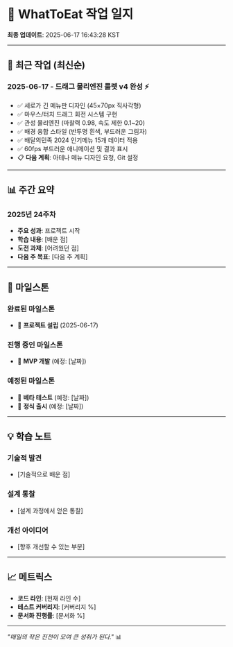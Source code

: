# 📝 WhatToEat 작업 일지

**최종 업데이트**: 2025-06-17 16:43:28 KST

---

## 📅 최근 작업 (최신순)

### **2025-06-17 - 드래그 물리엔진 룰렛 v4 완성** ⚡
- ✅ 세로가 긴 메뉴판 디자인 (45×70px 직사각형)
- ✅ 마우스/터치 드래그 회전 시스템 구현 
- ✅ 관성 물리엔진 (마찰력 0.98, 속도 제한 0.1~20)
- ✅ 배경 융합 스타일 (반투명 흰색, 부드러운 그림자)
- ✅ 배달의민족 2024 인기메뉴 15개 데이터 적용
- ✅ 60fps 부드러운 애니메이션 및 결과 표시
- 📋 **다음 계획**: 아테나 메뉴 디자인 요청, Git 설정

---

## 📊 주간 요약

### **2025년 24주차**
- **주요 성과**: 프로젝트 시작
- **학습 내용**: [배운 점]
- **도전 과제**: [어려웠던 점]
- **다음 주 목표**: [다음 주 계획]

---

## 🎯 마일스톤

### **완료된 마일스톤**
- 🏁 **프로젝트 설립** (2025-06-17)

### **진행 중인 마일스톤**
- 🚧 **MVP 개발** (예정: [날짜])

### **예정된 마일스톤**
- 📅 **베타 테스트** (예정: [날짜])
- 📅 **정식 출시** (예정: [날짜])

---

## 💡 학습 노트

### **기술적 발견**
- [기술적으로 배운 점]

### **설계 통찰**
- [설계 과정에서 얻은 통찰]

### **개선 아이디어**
- [향후 개선할 수 있는 부분]

---

## 📈 메트릭스

- **코드 라인**: [현재 라인 수]
- **테스트 커버리지**: [커버리지 %]
- **문서화 진행률**: [문서화 %]

---

*"매일의 작은 진전이 모여 큰 성취가 된다."* 📊

